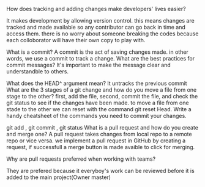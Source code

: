 How does tracking and adding changes make developers' lives easier?

It makes development by allowing version control. this means changes are tracked and made available so any contributor can go back in time and access them. there is no worry about someone breaking the codes because each colloborator will have their own copy to play with.

What is a commit?
A commit is the act of saving changes made. in other words, we use a commit to track a change.
What are the best practices for commit messages?
It's important to make the message clear and understandble to others. 

What does the HEAD^ argument mean?
It untracks the previous commit 
What are the 3 stages of a git change and how do you 
move a file from one stage to the other?
first, add the file, second, commit the file, and check the git status to see if the changes have been made. to move a file from one stade to the other we can reset with the command git reset Head.
Write a handy cheatsheet of the commands you need to commit your changes.

git add , git commit , git status
What is a pull request and how do you create and merge one?
A pull request takes changes from local repo to a remote repo or vice versa. we implement a pull request in GitHub by creating a request, if successfull a merge button is made avaible to click for merging.

Why are pull requests preferred when working with teams?

They are prefered because it everyboy's work can be reviewed before it is added to the main project(Owner master)
